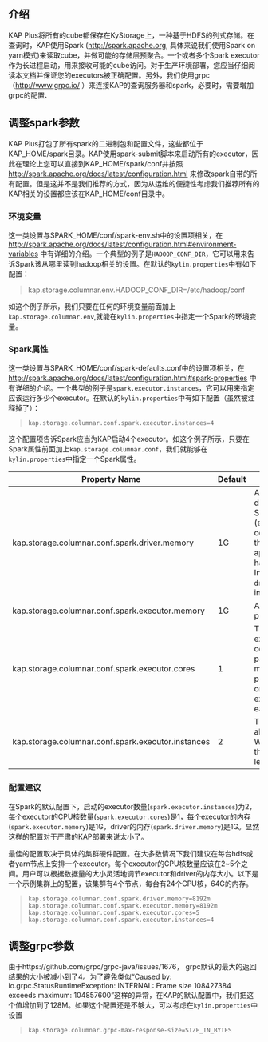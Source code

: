 ## 介绍
KAP Plus将所有的cube都保存在KyStorage上，一种基于HDFS的列式存储。在查询时，KAP使用Spark (http://spark.apache.org, 具体来说我们使用Spark on yarn模式)来读取cube，并做可能的存储层预聚合。一个或者多个Spark executor作为长进程启动，用来接收可能的cube访问。对于生产环境部署，您应当仔细阅读本文档并保证您的executors被正确配置。另外，我们使用grpc（http://www.grpc.io/ ）来连接KAP的查询服务器和spark，必要时，需要增加grpc的配置、

## 调整spark参数

KAP Plus打包了所有spark的二进制包和配置文件，这些都位于KAP_HOME/spark目录。KAP使用spark-submit脚本来启动所有的executor，因此在理论上您可以直接到KAP_HOME/spark/conf并按照 http://spark.apache.org/docs/latest/configuration.html 来修改spark自带的所有配置。但是这并不是我们推荐的方式，因为从运维的便捷性考虑我们推荐所有的KAP相关的设置都应该在KAP_HOME/conf目录中。



### 环境变量

这一类设置与SPARK_HOME/conf/spark-env.sh中的设置项相关，在 http://spark.apache.org/docs/latest/configuration.html#environment-variables 中有详细的介绍。一个典型的例子是`HADOOP_CONF_DIR`，它可以用来告诉Spark该从哪里读到hadoop相关的设置。在默认的`kylin.properties`中有如下配置：

> kap.storage.columnar.env.HADOOP_CONF_DIR=/etc/hadoop/conf

如这个例子所示，我们只要在任何的环境变量前面加上`kap.storage.columnar.env`,就能在`kylin.properties`中指定一个Spark的环境变量。

### Spark属性

这一类设置与SPARK_HOME/conf/spark-defaults.conf中的设置项相关，在 http://spark.apache.org/docs/latest/configuration.html#spark-properties 中有详细的介绍。一个典型的例子是`spark.executor.instances`，它可以用来指定应该运行多少个executor。在默认的`kylin.properties`中有如下配置（虽然被注释掉了）：

> ```
> kap.storage.columnar.conf.spark.executor.instances=4
> ```

这个配置项告诉Spark应当为KAP启动4个executor。如这个例子所示，只要在Spark属性前面加上`kap.storage.columnar.conf`，我们就能够在`kylin.properties`中指定一个Spark属性。

| Property Name                            | Default | Meaning                                  |
| ---------------------------------------- | ------- | ---------------------------------------- |
| kap.storage.columnar.conf.spark.driver.memory | 1G      | Amount of memory to use for the driver process, i.e. where SparkContext is initialized. (e.g. `1g`, `2g`). *Note:* In client mode, this config must not be set through the `SparkConf` directly in your application, because the driver JVM has already started at that point. Instead, please set this through the `--driver-memory` command line option or in your default properties file. |
| kap.storage.columnar.conf.spark.executor.memory | 1G      | Amount of memory to use per executor process (e.g. `2g`, `8g`). |
| kap.storage.columnar.conf.spark.executor.cores | 1       | The number of cores to use on each executor. In standalone and Mesos coarse-grained modes, setting this parameter allows an application to run multiple executors on the same worker, provided that there are enough cores on that worker. Otherwise, only one executor per application will run on each worker. |
| kap.storage.columnar.conf.spark.executor.instances | 2       | The number of executors for static allocation. With `spark.dynamicAllocation.enabled`, the initial set of executors will be at least this large. |

### 配置建议

在Spark的默认配置下，启动的executor数量(`spark.executor.instances`)为2，每个executor的CPU核数量(`spark.executor.cores`)是1，每个executor的内存(`spark.executor.memory`)是1G，driver的内存(`spark.driver.memory`)是1G。显然这样的配置对于严肃的KAP部署来说太小了。

最佳的配置取决于具体的集群硬件配置。在大多数情况下我们建议在每台hdfs或者yarn节点上安排一个executor。每个executor的CPU核数量应该在2~5个之间。用户可以根据数据量的大小灵活地调节executor和driver的内存大小。以下是一个示例集群上的配置，该集群有4个节点，每台有24个CPU核，64G的内存。

> ```
> kap.storage.columnar.conf.spark.driver.memory=8192m
> kap.storage.columnar.conf.spark.executor.memory=8192m
> kap.storage.columnar.conf.spark.executor.cores=5
> kap.storage.columnar.conf.spark.executor.instances=4
> ```

## 调整grpc参数
由于https://github.com/grpc/grpc-java/issues/1676， grpc默认的最大的返回结果的大小被减小到了4。为了避免类似“Caused by: io.grpc.StatusRuntimeException: INTERNAL: Frame size 108427384 exceeds maximum: 104857600”这样的异常，在KAP的默认配置中，我们把这个值增加到了128M。如果这个配置还是不够大，可以考虑在`kylin.properties`中设置


> ```
> kap.storage.columnar.grpc-max-response-size=SIZE_IN_BYTES
> ```
